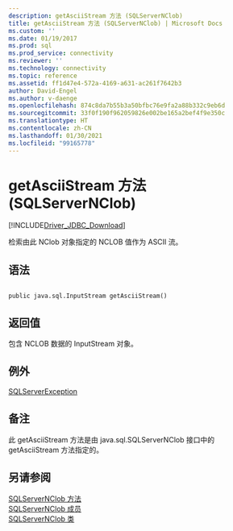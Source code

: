 ```yaml
---
description: getAsciiStream 方法 (SQLServerNClob)
title: getAsciiStream 方法 (SQLServerNClob) | Microsoft Docs
ms.custom: ''
ms.date: 01/19/2017
ms.prod: sql
ms.prod_service: connectivity
ms.reviewer: ''
ms.technology: connectivity
ms.topic: reference
ms.assetid: ff1d47e4-572a-4169-a631-ac261f7642b3
author: David-Engel
ms.author: v-daenge
ms.openlocfilehash: 874c8da7b55b3a50bfbc76e9fa2a88b332c9eb6d
ms.sourcegitcommit: 33f0f190f962059826e002be165a2bef4f9e350c
ms.translationtype: HT
ms.contentlocale: zh-CN
ms.lasthandoff: 01/30/2021
ms.locfileid: "99165778"
---
```

# <a name="getasciistream-method-sqlservernclob"></a>getAsciiStream 方法 (SQLServerNClob)
[!INCLUDE[Driver_JDBC_Download](../../../includes/driver_jdbc_download.md)]

  检索由此 NClob 对象指定的 NCLOB 值作为 ASCII 流。  
  
## <a name="syntax"></a>语法  
  
```  
  
public java.sql.InputStream getAsciiStream()  
```  
  
## <a name="return-value"></a>返回值  
 包含 NCLOB 数据的 InputStream 对象。  
  
## <a name="exceptions"></a>例外  
 [SQLServerException](../../../connect/jdbc/reference/sqlserverexception-class.md)  
  
## <a name="remarks"></a>备注  
 此 getAsciiStream 方法是由 java.sql.SQLServerNClob 接口中的 getAsciiStream 方法指定的。  
  
## <a name="see-also"></a>另请参阅  
 [SQLServerNClob 方法](../../../connect/jdbc/reference/sqlservernclob-methods.md)   
 [SQLServerNClob 成员](../../../connect/jdbc/reference/sqlservernclob-members.md)   
 [SQLServerNClob 类](../../../connect/jdbc/reference/sqlservernclob-class.md)  
  
  
